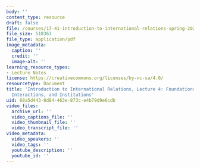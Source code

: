 ```yaml
---
body: ''
content_type: resource
draft: false
file: /courses/17-41-introduction-to-international-relations-spring-2023/mit17_41_s23_lec04.pdf
file_size: 518363
file_type: application/pdf
image_metadata:
  caption: ''
  credit: ''
  image-alt: ''
learning_resource_types:
- Lecture Notes
license: https://creativecommons.org/licenses/by-nc-sa/4.0/
resourcetype: Document
title: 'Introduction to International Relations, Lecture 4: Foundations: Interests,
  Interactions, and Institutions'
uid: 88a5d443-8d84-463e-873c-e4b79d9e6cdb
video_files:
  archive_url: ''
  video_captions_file: ''
  video_thumbnail_file: ''
  video_transcript_file: ''
video_metadata:
  video_speakers: ''
  video_tags: ''
  youtube_description: ''
  youtube_id: ''
---
```

